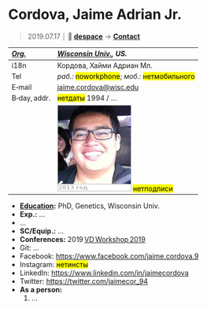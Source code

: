 # Cordova, Jaime Adrian Jr.
> 2019.07.17 ┊ **🚀 [despace](index.md)** → **[Contact](contact.md)**

|*[Org.](contact.md)*|*[Wisconsin Univ.](zz_wisconsin_univ.md), US.*|
|:--|:--|
|i18n| Кордова, Хайми Адриан Мл. |
|Tel|*раб.:* <mark>noworkphone</mark>; *моб.:* <mark>нетмобильного</mark> |
|E‑mail| <jaime.cordova@wisc.edu> |
|B‑day, addr.| <mark>нетдаты</mark> 1994 / … |
|| [![](f/contact/c/cordova_001_photo_thumb.jpg)](f/contact/c/cordova_001_photo.jpg) <mark>нетподписи</mark> |

   - **[Education](edu.md):** PhD, Genetics, Wisconsin Univ.
   - **Exp.:** …
   - …
   - **SC/Equip.:** …
   - **Conferences:** 2019 [VD Workshop 2019](vdws2019.md)
   - Git: …
   - Facebook: <https://www.facebook.com/jaime.cordova.9>
   - Instagram: <mark>нетинсты</mark>
   - LinkedIn: <https://www.linkedin.com/in/jaimecordova>
   - Twitter: <https://twitter.com/jaimecor_94>
   - **As a person:**
      1. …
